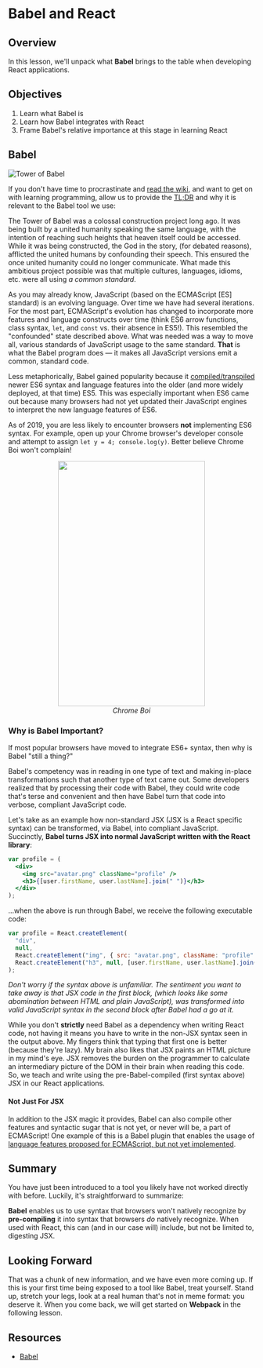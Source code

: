 # Babel and React

## Overview

In this lesson, we'll unpack what **Babel** brings to the table when developing React applications.

## Objectives

1. Learn what Babel is
2. Learn how Babel integrates with React
3. Frame Babel's relative importance at this stage in learning React

## Babel

![Tower of Babel](http://www.ancient-origins.net/sites/default/files/field/image/tower-of-babel-2.jpg)

If you don't have time to procrastinate and [read the wiki][origin-myth], and want to get on with learning programming, allow us to provide the [TL;DR][tl;dr] and why it is relevant to the Babel tool we use:

The Tower of Babel was a colossal construction project long ago. It was being built by a united humanity speaking the same language, with the intention of reaching such heights that heaven itself could be accessed. While it was being constructed, the God in the story, (for debated reasons), afflicted the united humans by confounding their speech. This ensured the once united humanity could no longer communicate. What made this ambitious project possible was that multiple cultures, languages, idioms, etc. were all using _a common standard_.

As you may already know, JavaScript (based on the ECMAScript [ES] standard) is an evolving language. Over time we have had several iterations. For the most part, ECMAScript's evolution has changed to incorporate more features and language constructs over time (think ES6 arrow functions, class syntax, `let`, and `const` vs. their absence in ES5!). This resembled the "confounded" state described above. What was needed was a way to move all, various standards of JavaScript usage to the same standard. **That** is what the Babel program does &mdash; it makes all JavaScript versions emit a common, standard code.

Less metaphorically, Babel gained popularity because it [compiled/transpiled][transpile-compile] newer ES6 syntax and language features into the older (and more widely deployed, at that time) ES5. This was especially important when ES6 came out because many browsers had not yet updated their JavaScript engines to interpret the new language features of ES6.

As of 2019, you are less likely to encounter browsers **not** implementing ES6 syntax. For example, open up your Chrome browser's developer console and attempt to assign `let y = 4; console.log(y)`. Better believe Chrome Boi won't complain!

<p align="center">
  <img src='https://learn-verified.s3.amazonaws.com/chrome-boi-wont-complain.png' height=500 width=300/>
  <br><em>Chrome Boi</em>
</p>

### Why is Babel Important?

If most popular browsers have moved to integrate ES6+ syntax, then why is Babel
"still a thing?"

Babel's competency was in reading in one type of text and making in-place
transformations such that another type of text came out. Some developers
realized that by processing their code with Babel, they could write
code that's terse and convenient and then have Babel turn that code into
verbose, compliant JavaScript code.

Let's take as an example how non-standard JSX (JSX is a React specific syntax)
can be transformed, via Babel, into compliant JavaScript. Succinctly, **Babel
turns JSX into normal JavaScript written with the React library**:

```jsx
var profile = (
  <div>
    <img src="avatar.png" className="profile" />
    <h3>{[user.firstName, user.lastName].join(" ")}</h3>
  </div>
);
```

...when the above is run through Babel, we receive the following executable code:

```jsx
var profile = React.createElement(
  "div",
  null,
  React.createElement("img", { src: "avatar.png", className: "profile" }),
  React.createElement("h3", null, [user.firstName, user.lastName].join(" "))
);
```

_Don't worry if the syntax above is unfamiliar. The sentiment you want to take
away is that JSX code in the first block, (which looks like some abomination between
HTML and plain JavaScript), was transformed into valid JavaScript syntax in the
second block after Babel had a go at it._

While you don't **strictly** need Babel as a dependency when writing React code,
not having it means you have to write in the non-JSX syntax seen in the output
above. My fingers think that typing that first one is better (because they're
lazy). My brain also likes that JSX paints an HTML picture in my mind's eye. JSX
removes the burden on the programmer to calculate an intermediary picture of the
DOM in their brain when reading this code. So, we teach and write using the
pre-Babel-compiled (first syntax above) JSX in our React applications.

#### Not Just For JSX

In addition to the JSX magic it provides, Babel can also compile other features
and syntactic sugar that is not yet, or never will be, a part of ECMAScript! One
example of this is a Babel plugin that enables the usage of
[language features proposed for ECMAScript, but not yet implemented][babel-stage-2].

## Summary

You have just been introduced to a tool you likely have not worked directly with
before. Luckily, it's straightforward to summarize:

**Babel** enables us to use syntax that browsers won't natively recognize by
**pre-compiling** it into syntax that browsers _do_ natively recognize. When
used with React, this can (and in our case will) include, but not be limited to,
digesting JSX.

## Looking Forward

That was a chunk of new information, and we have even more coming up. If this is
your first time being exposed to a tool like Babel, treat yourself. Stand up,
stretch your legs, look at a real human that's not in meme format: you deserve
it. When you come back, we will get started on **Webpack** in the following
lesson.

## Resources

- [Babel](http://babeljs.io/)

[origin-myth]: https://en.wikipedia.org/wiki/Tower_of_Babel
[tl;dr]: https://en.wikipedia.org/wiki/TL;DR
[babel]: http://babeljs.io/
[transpile-compile]: https://stackoverflow.com/questions/43968748/is-babel-a-compiler-or-transpiler
[chrome-boi]: https://learn-verified.s3.amazonaws.com/chrome-boi-wont-complain.png
[hamlet]: https://en.wikipedia.org/wiki/To_be,_or_not_to_be#Text
[babel-stage-2]: https://babeljs.io/docs/plugins/preset-stage-2/
[eject]: https://github.com/facebook/create-react-app/blob/master/packages/react-scripts/template/README.md#npm-run-eject
[browserify]: http://browserify.org/
[syntactic-sugar]: https://en.wikipedia.org/wiki/Syntactic_sugar
[swol]: https://scontent.cdninstagram.com/t51.2885-15/s640x640/sh0.08/e35/13109122_818162874981972_854250567_n.jpg?ig_cache_key=MTI0MDEwMTQwNDQ5MDUyOTM2MQ%3D%3D.2.l
[hydrofoil]: https://www.google.com/search?q=hydrofoil+catamaran&source=lnms&tbm=isch&sa=X&ved=0ahUKEwia5Yyls-rZAhWIjVkKHdd-A3MQ_AUICygC&biw=1280&bih=659#imgrc=JhI18wkkvwakwM
[they-fly]: https://www.youtube.com/watch?v=a49jy9ba4FQ&t=06m
